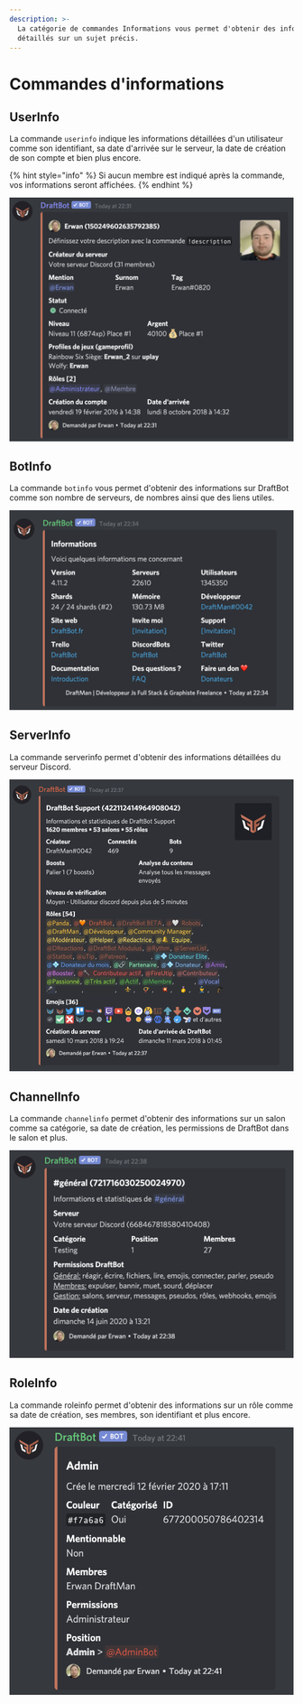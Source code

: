 ```yaml
---
description: >-
  La catégorie de commandes Informations vous permet d'obtenir des informations
  détaillés sur un sujet précis.
---
```


# Commandes d'informations

## UserInfo

La commande `userinfo` indique les informations détaillées d'un utilisateur comme son identifiant, sa date d'arrivée sur le serveur, la date de création de son compte et bien plus encore.

{% hint style="info" %}
Si aucun membre est indiqué après la commande, vos informations seront affichées.
{% endhint %}

![Informations obtenu dans la commande userinfo](../.gitbook/assets/image%20%2811%29.png)

## BotInfo

La commande `botinfo` vous permet d'obtenir des informations sur DraftBot comme son nombre de serveurs, de nombres ainsi que des liens utiles.

![Informations obtenu dans la commande botinfo](../.gitbook/assets/image%20%2814%29.png)

## ServerInfo

La commande serverinfo permet d'obtenir des informations détaillées du serveur Discord. 

![Informations obtenu dans la commande serverinfo](../.gitbook/assets/image%20%2816%29.png)

## ChannelInfo

La commande `channelinfo` permet d'obtenir des informations sur un salon comme sa catégorie, sa date de création, les permissions de DraftBot dans le salon et plus.

![Informations obtenu de la commande channelinfo](../.gitbook/assets/image%20%2813%29.png)

## RoleInfo

La commande roleinfo permet d'obtenir des informations sur un rôle comme sa date de création, ses membres, son identifiant et plus encore.

![Informations obtenu dans la commande roleinfo](../.gitbook/assets/image%20%2815%29.png)

